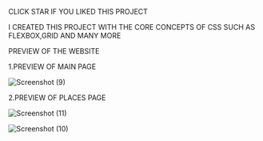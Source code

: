 CLICK STAR IF YOU LIKED THIS PROJECT

I CREATED THIS PROJECT WITH THE CORE CONCEPTS OF CSS SUCH AS FLEXBOX,GRID AND MANY MORE

PREVIEW OF THE WEBSITE

1.PREVIEW OF MAIN PAGE

![Screenshot (9)](https://user-images.githubusercontent.com/127415824/230753001-38e9eaa7-378d-40a6-bdb6-ed046f2332f1.png)

2.PREVIEW OF PLACES PAGE

![Screenshot (11)](https://user-images.githubusercontent.com/127415824/230753004-40060545-7e03-4ca6-aa8a-062e59e205db.png)

![Screenshot (10)](https://user-images.githubusercontent.com/127415824/230753006-96f5e51e-bca7-4dab-8634-bcaaa2331e84.png)
